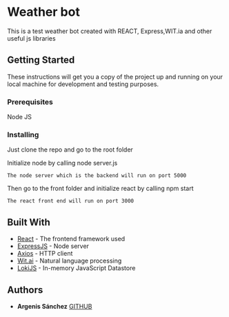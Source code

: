# Weather bot

This is a test weather bot created with REACT, Express,WIT.ia and other useful js libraries

## Getting Started

These instructions will get you a copy of the project up and running on your local machine for development and testing purposes.

### Prerequisites

Node JS

### Installing

Just clone the repo and go to the root folder

Initialize node by calling node server.js

```
The node server which is the backend will run on port 5000
```

Then go to the front folder and initialize react by calling npm start

```
The react front end will run on port 3000
```

## Built With

* [React](https://reactjs.org/) - The frontend framework used
* [ExpressJS](https://expressjs.com/) - Node server
* [Axios](https://github.com/axios/axios) - HTTP client
* [Wit.ai](https://wit.ai/) - Natural language processing
* [LokiJS](http://lokijs.org/) - In-memory JavaScript Datastore

## Authors

* **Argenis Sánchez**  [GITHUB](https://github.com/arsanchez)


